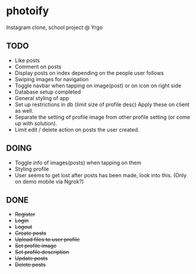 # photoify
Instagram clone, school project @ Yrgo

## TODO
* Like posts
* Comment on posts
* Display posts on index depending on the people user follows
* Swiping images for navigation
* Toggle navbar when tapping on image(post) or on icon on right side
* Database setup completed
* General styling of app
* Set up restrictions in db (limit size of profile desc) Apply these on client as well.
* Separate the setting of profile image from other profile setting (or come up with solution).
* Limit edit / delete action on posts the user created.


## DOING
* Toggle info of images(posts) when tapping on them
* Styling profile
* User seems to get lost after posts has been made, look into this. (Only on demo mobile via Ngrok?)

## DONE
* ~~Register~~
* ~~Login~~
* ~~Logout~~
* ~~Create posts~~
* ~~Upload files to user profile~~
* ~~Set profile image~~
* ~~Set profile description~~
* ~~Update posts~~
* ~~Delete posts~~
